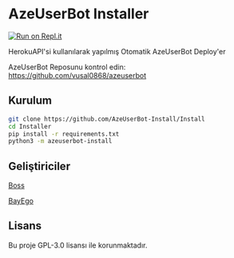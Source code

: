 # AzeUserBot Installer
[![Run on Repl.it](https://repl.it/badge/github/AzeUserBot-Install/Install)](https://repl.it/@vusal0868/AzeUserBot)

HerokuAPI'si kullanılarak yapılmış Otomatik AzeUserBot Deploy'er

AzeUserBot Reposunu kontrol edin: https://github.com/vusal0868/azeuserbot
## Kurulum
```sh
git clone https://github.com/AzeUserBot-Install/Install
cd Installer
pip install -r requirements.txt
python3 -m azeuserbot-install
```

## Geliştiriciler
[Boss](https://t.me/vusal0868)

[BayEgo](https://t.me/bayyegoo)

## Lisans
Bu proje GPL-3.0 lisansı ile korunmaktadır.

